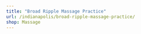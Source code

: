 ```yaml
---
title: "Broad Ripple Massage Practice"
url: /indianapolis/broad-ripple-massage-practice/
shop: Massage
---
```

